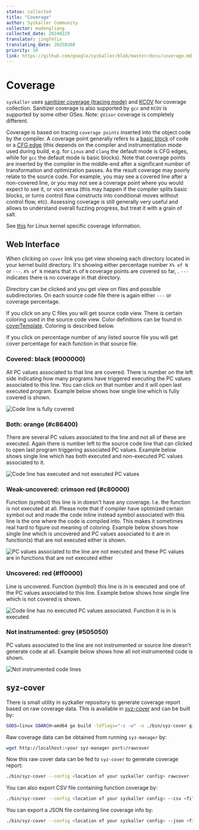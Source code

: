 ```yaml
---
status: collected
title: "Coverage"
author: Syzkaller Community
collector: mudongliang
collected_date: 20240229
translator: jingfelix
translating_date: 20250208
priority: 10
link: https://github.com/google/syzkaller/blob/master/docs/coverage.md
---
```


# Coverage

`syzkaller` uses [sanitizer coverage (tracing mode)](https://clang.llvm.org/docs/SanitizerCoverage.html#tracing-pcs)
and [KCOV](https://www.kernel.org/doc/html/latest/dev-tools/kcov.html) for coverage collection.
Sanitizer coverage is also supported by `gcc` and `KCOV` is supported by some other OSes.
Note: `gVisor` coverage is completely different.

Coverage is based on tracing `coverage points` inserted into the object code by the compiler.
A coverage point generally refers to a [basic block](https://en.wikipedia.org/wiki/Basic_block) of code
or a [CFG edge](https://en.wikipedia.org/wiki/Control-flow_graph)
(this depends on the compiler and instrumentation mode used during build,
e.g. for `Linux` and `clang` the default mode is CFG edges, while for `gcc` the default mode is basic blocks).
Note that coverage points are inserted by the compiler in the middle-end after a significant number
of transformation and optimization passes. As the result coverage may poorly relate to the source code.
For example, you may see a covered line after a non-covered line, or you may not see a coverage point
where you would expect to see it, or vice versa (this may happen if the compiler splits basic blocks,
or turns control flow constructs into conditional moves without control flow, etc).
Assessing coverage is still generally very useful and allows to understand overall fuzzing progress,
but treat it with a grain of salt.

See [this](linux/coverage.md) for Linux kernel specific coverage information.

## Web Interface

When clicking on `cover` link you get view showing each directory located in your kernel build directory. It's showing either percentage number `X% of N` or `---`. `X% of N` means that `X%` of `N` coverage points are covered so far, . `---` indicates there is no coverage in that directory.

Directory can be clicked and you get view on files and possible subdirectories. On each source code file there is again either `---` or coverage percentage.

If you click on any C files you will get source code view. There is certain coloring used in the source code view. Color definitions can be found in [coverTemplate](/pkg/cover/report.go#L504). Coloring is described below.

If you click on percentage number of any listed source file you will get cover percentage for each function in that source file.

### Covered: black (#000000)

All PC values associated to that line are covered. There is number on the left side indicating how many programs have triggered executing the PC values associated to this line. You can click on that number and it will open last executed program. Example below shows how single line which is fully covered is shown.

![Code line is fully covered](coverage_covered.png?raw=true)

### Both: orange (#c86400)

There are several PC values associated to the line and not all of these are executed. Again there is number left to the source code line that can clicked to open last program triggering associated PC values. Example below shows single line which has both executed and non-executed PC values associated to it.

![Code line has executed and not executed PC values](coverage_both.png?raw=true)

###  Weak-uncovered: crimson red (#c80000)

Function (symbol) this line is in doesn't have any coverage. I.e. the function is not executed at all. Please note that if compiler have optimized certain symbol out and made the code inline instead symbol associated with this line is the one where the code is compiled into. This makes it sometimes real hard to figure out meaning of coloring. Example below shows how single line which is uncovered and PC values associated to it are in function(s) that are not executed either is shown.

![PC values associated to the line are not executed and these PC values are in functions that are not executed either](coverage_weak-uncovered.png?raw=true)

### Uncovered: red (#ff0000)

Line is uncovered. Function (symbol) this line is in is executed and one of the PC values associated to this line. Example below shows how single line which is not covered is shown.

![Code line has no executed PC values associated. Function it is in is executed](coverage_uncovered.png?raw=true)

### Not instrumented: grey (#505050)

PC values associated to the line are not instrumented or source line doesn't generate code at all. Example below shows how all not instrumented code is shown.

![Not instrumented code lines](coverage_not_instrumented.png?raw=true)

## syz-cover

There is small utility in syzkaller repository to generate coverage report based on raw coverage data. This is available in [syz-cover](/tools/syz-cover) and can be built by:

``` bash
GOOS=linux GOARCH=amd64 go build -ldflags="-s -w" -o ./bin/syz-cover github.com/google/syzkaller/tools/syz-cover
```

Raw coverage data can be obtained from running `syz-manager` by:

``` bash
wget http://localhost:<your syz-manager port>/rawcover
```

Now this raw cover data can be fed to `syz-cover` to generate coverage report:

``` bash
./bin/syz-cover --config <location of your syzkaller config> rawcover
```

You can also export CSV file containing function coverage by:

``` bash
./bin/syz-cover --config <location of your syzkaller config> --csv <filename where to export>  rawcover
```

You can export a JSON file containing line coverage info by:

```bash
./bin/syz-cover --config <location of your syzkaller config> --json <filename where to export>  rawcover
```
